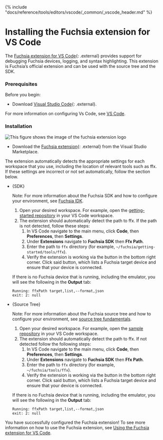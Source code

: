 {% include "docs/reference/tools/editors/vscode/_common/_vscode_header.md" %}

# Installing the Fuchsia extension for VS Code

The [Fuchsia extension for VS Code][extension-link]{: .external} provides support for debugging
Fuchsia devices, logging, and syntax highlighting. This extension is Fuchsia’s official extension
and can be used with the source tree and the SDK.

### Prerequisites

Before you begin:

* Download [Visual Studio Code][vscode]{: .external}.

For more information on configuring Vs Code, see
[VS Code][vscode-fuchsia].

### Installation

<img class="vscode-image-logo"
     alt="This figure shows the image of the fuchsia extension logo"
     src="images/extensions/extension-logo.png">

* Download the [Fuchsia extension][extension-link]{: .external} from the Visual
  Studio Marketplace.

The extension automatically detects the appropriate settings for each workspace that you use,
including the location of relevant tools such as ffx.  If these settings are incorrect or not set
automatically, follow the section below.

* {SDK}

    Note: For more information about the Fuchsia SDK and how to configure your environment,
    see [Fuchsia IDK][idk-download].

    1. Open your desired workspace. For example, open the
       [getting-started repository][idk-download] in your VS Code workspace.
    1. The extension should automatically detect the path to ffx. If the path
       is not detected, follow these steps:
        1. In VS Code navigate to the main menu, click **Code**, then **Preferences**, then **Settings**.
        1. Under **Extensions** navigate to **Fuchsia SDK** then **Ffx Path**.
        1. Enter the path to `ffx` directory (for example, `~/fuchsia/getting-started/tools/ffx`).
        1. Verify the extension is working via the button in the bottom right corner. Click said button, which lists a Fuchsia target device and ensure that your device is connected.

    If there is no Fuchsia device that is running, including the emulator, you
    will see the following in the **Output** tab:

    ```none {:.devsite-disable-click-to-copy}
    Running: ffxPath target,list,--format,json
    exit: 2: null
    ```

* {Source Tree}

    Note: For more information about the Fuchsia source tree and how to configure your environment,
    see [source tree fundamentals][sourcetree-fundamentals].

    1. Open your desired workspace. For example, open the [sample repository][sourcetree-fundamentals]
    in your VS Code workspace.
    1. The extension should automatically detect the path to ffx. If not detected follow the following steps:
        1. In VS Code navigate to the main menu, click **Code**, then **Preferences**, then **Settings**.
        1. Under **Extensions** navigate to **Fuchsia SDK** then **Ffx Path**.
        1. Enter the path to `ffx` directory (for example, ` ~/fuchsia/tools/ffx`).
        1. Verify the extension is working via the button in the bottom right corner. Click said button, which lists a Fuchsia target device and ensure that your device is connected.

    If there is no Fuchsia device that is running, including the emulator, you will see the following in the **Output** tab:

    ```none {:.devsite-disable-click-to-copy}
    Running: ffxPath target,list,--format,json
    exit: 2: null
    ```

You have successfully configured the Fuchsia extension! To see more
information on how to use the Fuchsia extension, see
[Using the Fuchsia extension for VS Code][using-fuchsia-ext].

<!-- Reference links -->
[idk-download]: /docs/development/idk/download.md
[sdk-fundamentals]: /docs/get-started/sdk/learn
[sourcetree-fundamentals]: /docs/get-started/learn
[vscode-fuchsia]: /docs/reference/tools/editors/README.md#vs-code
[vscode]: https://code.visualstudio.com/
[extension-link]: https://marketplace.visualstudio.com/items?itemName=fuchsia-authors.vscode-fuchsia
[using-fuchsia-ext]: /docs/reference/tools/editors/vscode/fuchsia-ext-using.md
